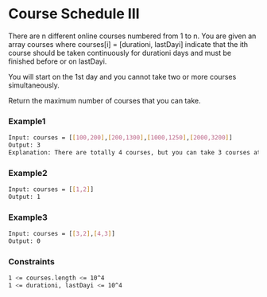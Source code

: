 # Course Schedule III

There are n different online courses numbered from 1 to n. You are given an array courses where courses[i] = [durationi, lastDayi] indicate that the ith course should be taken continuously for durationi days and must be finished before or on lastDayi.

You will start on the 1st day and you cannot take two or more courses simultaneously.

Return the maximum number of courses that you can take.

### Example1

```sh
Input: courses = [[100,200],[200,1300],[1000,1250],[2000,3200]]
Output: 3
Explanation: There are totally 4 courses, but you can take 3 courses at most: First, take the 1st course, it costs 100 days so you will finish it on the 100th day, and ready to take the next course on the 101st day. Second, take the 3rd course, it costs 1000 days so you will finish it on the 1100th day, and ready to take the next course on the 1101st day. Third, take the 2nd course, it costs 200 days so you will finish it on the 1300th day. The 4th course cannot be taken now, since you will finish it on the 3300th day, which exceeds the closed date.
```
### Example2

```sh
Input: courses = [[1,2]]
Output: 1
```
### Example3

```sh
Input: courses = [[3,2],[4,3]]
Output: 0
```
### Constraints

```sh
1 <= courses.length <= 10^4
1 <= durationi, lastDayi <= 10^4
```
